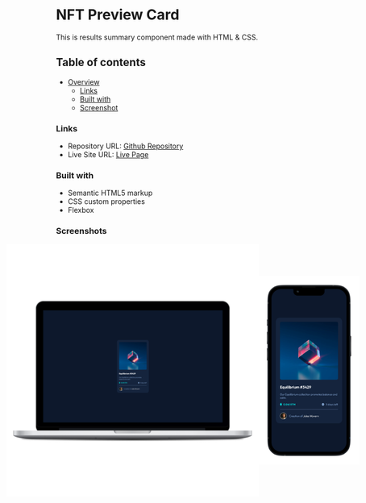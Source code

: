 # NFT Preview Card

This is results summary component made with HTML & CSS.

## Table of contents

- [Overview](#overview)
    - [Links](#links)
    - [Built with](#built-with)
    - [Screenshot](#screenshot)

### Links

- Repository URL: [Github Repository](https://github.com/waldvoid/Front-end-Demos/tree/main/NFT%20Preview%20Card)
- Live Site URL: [Live Page](https://nftcard-merte.netlify.app)

### Built with

- Semantic HTML5 markup
- CSS custom properties
- Flexbox

### Screenshots
<div style="display: flex; flex-wrap: nowrap; width: 100%; justify-content: center; align-items: center">
<img src="design/desktop.png" style="max-width: 500px; height: 100%;">
<img src="design/mobile.png" style="max-width: 200px; height: 100%;" >
</div>